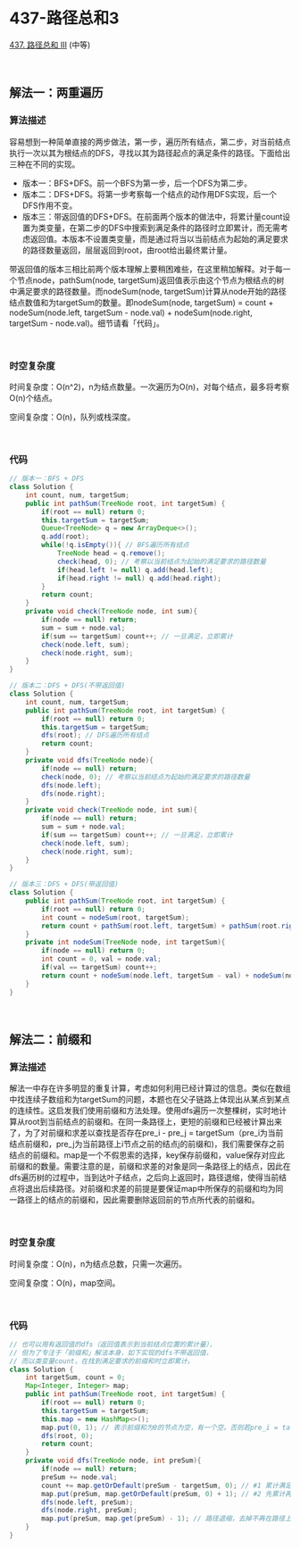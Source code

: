 # 437-路径总和3

[437. 路径总和 III](https://leetcode-cn.com/problems/path-sum-iii/) (中等)

<br />

## 解法一：两重遍历

### 算法描述

容易想到一种简单直接的两步做法，第一步，遍历所有结点，第二步，对当前结点执行一次以其为根结点的DFS，寻找以其为路径起点的满足条件的路径。下面给出三种在不同的实现。

- 版本一：BFS+DFS。前一个BFS为第一步，后一个DFS为第二步。
- 版本二：DFS+DFS。将第一步考察每一个结点的动作用DFS实现，后一个DFS作用不变。
- 版本三：带返回值的DFS+DFS。在前面两个版本的做法中，将累计量count设置为类变量，在第二步的DFS中搜索到满足条件的路径时立即累计，而无需考虑返回值。本版本不设置类变量，而是通过将当以当前结点为起始的满足要求的路径数量返回，层层返回到root，由root给出最终累计量。

带返回值的版本三相比前两个版本理解上要稍困难些，在这里稍加解释。对于每一个节点node，pathSum(node, targetSum)返回值表示由这个节点为根结点的树中满足要求的路径数量。而nodeSum(node, targetSum)计算从node开始的路径结点数值和为targetSum的数量。即nodeSum(node, targetSum) = count + nodeSum(node.left, targetSum - node.val) + nodeSum(node.right, targetSum - node.val)。细节请看「代码」。

<br />

### 时空复杂度

时间复杂度：O(n^2)，n为结点数量。一次遍历为O(n)，对每个结点，最多将考察O(n)个结点。

空间复杂度：O(n)，队列或栈深度。

<br />

### 代码

```java
// 版本一：BFS + DFS
class Solution {
    int count, num, targetSum;
    public int pathSum(TreeNode root, int targetSum) {
        if(root == null) return 0;
        this.targetSum = targetSum;
        Queue<TreeNode> q = new ArrayDeque<>();
        q.add(root);
        while(!q.isEmpty()){ // BFS遍历所有结点
            TreeNode head = q.remove();
            check(head, 0); // 考察以当前结点为起始的满足要求的路径数量
            if(head.left != null) q.add(head.left);
            if(head.right != null) q.add(head.right);
        }
        return count;
    }
    private void check(TreeNode node, int sum){
        if(node == null) return;
        sum = sum + node.val;
        if(sum == targetSum) count++; // 一旦满足，立即累计
        check(node.left, sum);
        check(node.right, sum);
    }
}
```

```java
// 版本二：DFS + DFS(不带返回值)
class Solution {
    int count, num, targetSum;
    public int pathSum(TreeNode root, int targetSum) {
        if(root == null) return 0;
        this.targetSum = targetSum;
        dfs(root); // DFS遍历所有结点
        return count;
    }
    private void dfs(TreeNode node){
        if(node == null) return;
        check(node, 0); // 考察以当前结点为起始的满足要求的路径数量
        dfs(node.left);
        dfs(node.right);
    }
    private void check(TreeNode node, int sum){
        if(node == null) return;
        sum = sum + node.val;
        if(sum == targetSum) count++; // 一旦满足，立即累计
        check(node.left, sum);
        check(node.right, sum);
    }
}
```

```java
// 版本三：DFS + DFS(带返回值)
class Solution {
    public int pathSum(TreeNode root, int targetSum) {
        if(root == null) return 0;
        int count = nodeSum(root, targetSum);
        return count + pathSum(root.left, targetSum) + pathSum(root.right, targetSum);
    }
    private int nodeSum(TreeNode node, int targetSum){
        if(node == null) return 0;
        int count = 0, val = node.val;
        if(val == targetSum) count++;
        return count + nodeSum(node.left, targetSum - val) + nodeSum(node.right, targetSum - val);
    }
}
```

<br />

## 解法二：前缀和

### 算法描述

解法一中存在许多明显的重复计算，考虑如何利用已经计算过的信息。类似在数组中找连续子数组和为targetSum的问题，本题也在父子链路上体现出从某点到某点的连续性。这启发我们使用前缀和方法处理。使用dfs遍历一次整棵树，实时地计算从root到当前结点的前缀和。在同一条路径上，更短的前缀和已经被计算出来了，为了对前缀和求差以查找是否存在pre_i - pre_j = targetSum（pre_i为当前结点前缀和，pre_j为当前路径上i节点之前的结点j的前缀和)，我们需要保存之前结点的前缀和。map是一个不假思索的选择，key保存前缀和，value保存对应此前缀和的数量。需要注意的是，前缀和求差的对象是同一条路径上的结点，因此在dfs遍历树的过程中，当到达叶子结点，之后向上返回时，路径退缩，使得当前结点将退出后续路径。对前缀和求差的前提是要保证map中所保存的前缀和均为同一路径上的结点的前缀和，因此需要删除返回前的节点所代表的前缀和。

<br />

### 时空复杂度

时间复杂度：O(n)，n为结点总数，只需一次遍历。

空间复杂度：O(n)，map空间。

<br />

### 代码

```java
// 也可以用有返回值的dfs（返回值表示到当前结点位置的累计量），
// 但为了专注于「前缀和」解法本身，如下实现的dfs不带返回值，
// 而以类变量count，在找到满足要求的前缀和时立即累计。
class Solution {
    int targetSum, count = 0;
    Map<Integer, Integer> map;
    public int pathSum(TreeNode root, int targetSum) {
        if(root == null) return 0;
        this.targetSum = targetSum;
        this.map = new HashMap<>();
        map.put(0, 1); // 表示前缀和为0的节点为空，有一个空。否则若pre_i = targetSum，将错过从root到i这条路径。
        dfs(root, 0);
        return count;
    }
    private void dfs(TreeNode node, int preSum){
        if(node == null) return;
        preSum += node.val;
        count += map.getOrDefault(preSum - targetSum, 0); // #1 累计满足要求的前缀和数量
        map.put(preSum, map.getOrDefault(preSum, 0) + 1); // #2 先累计再put（先#1，再#2）
        dfs(node.left, preSum);
        dfs(node.right, preSum);
        map.put(preSum, map.get(preSum) - 1); // 路径退缩，去掉不再在路径上的当前结点的前缀和。必存在，无需使用getOrDefault。
    }
}
```

